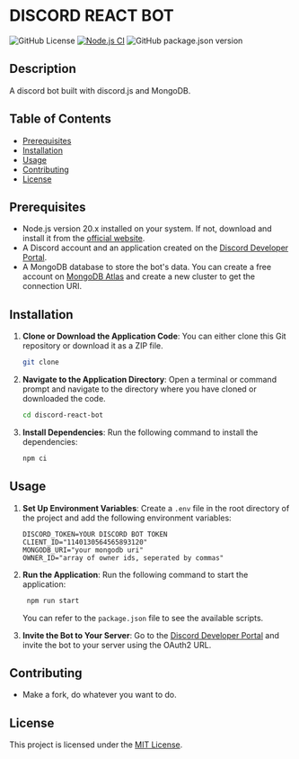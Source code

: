 # DISCORD REACT BOT

![GitHub License](https://img.shields.io/github/license/lekiet1214/discord-react-bot?logo=gnuprivacyguard)  [![Node.js CI](https://github.com/lekiet1214/discord-react-bot/actions/workflows/node.js.yml/badge.svg)](https://github.com/lekiet1214/discord-react-bot/actions/workflows/node.js.yml) ![GitHub package.json version](https://img.shields.io/github/package-json/v/lekiet1214/discord-react-bot?logo=npm)


## Description

A discord bot built with discord.js and MongoDB.

## Table of Contents

- [Prerequisites](#prerequisites)
- [Installation](#installation)
- [Usage](#usage)
- [Contributing](#contributing)
- [License](#license)

## Prerequisites

- Node.js version 20.x installed on your system. If not, download and install it from the [official website](https://nodejs.org/dist/v20.11.1/).
- A Discord account and an application created on the [Discord Developer Portal](https://discord.com/developers/applications).
- A MongoDB database to store the bot's data. You can create a free account on [MongoDB Atlas](https://www.mongodb.com/cloud/atlas) and create a new cluster to get the connection URI.

## Installation

1. **Clone or Download the Application Code**: You can either clone this Git repository or download it as a ZIP file.

   ```bash
   git clone
   ```

2. **Navigate to the Application Directory**: Open a terminal or command prompt and navigate to the directory where you have cloned or downloaded the code.

   ```bash
   cd discord-react-bot
   ```

3. **Install Dependencies**: Run the following command to install the dependencies:
   ```bash
   npm ci
   ```

## Usage

1. **Set Up Environment Variables**: Create a `.env` file in the root directory of the project and add the following environment variables:

   ```env
   DISCORD_TOKEN=YOUR DISCORD BOT TOKEN
   CLIENT_ID="1140130564565893120"
   MONGODB_URI="your mongodb uri"
   OWNER_ID="array of owner ids, seperated by commas"
   ```

2. **Run the Application**: Run the following command to start the application:

   ```bash
    npm run start
   ```

   You can refer to the `package.json` file to see the available scripts.

3. **Invite the Bot to Your Server**: Go to the [Discord Developer Portal](https://discord.com/developers/applications) and invite the bot to your server using the OAuth2 URL.

## Contributing

- Make a fork, do whatever you want to do.

## License

This project is licensed under the [MIT License](LICENSE).
